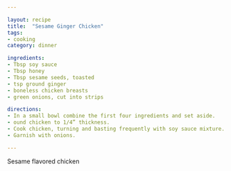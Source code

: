 ```yaml
---

layout: recipe
title:  "Sesame Ginger Chicken"
tags: 
- cooking
category: dinner

ingredients:
- Tbsp soy sauce
- Tbsp honey
- Tbsp sesame seeds, toasted
- tsp ground ginger
- boneless chicken breasts
- green onions, cut into strips

directions:
- In a small bowl combine the first four ingredients and set aside. 
- ound chicken to 1/4” thickness. 
- Cook chicken, turning and basting frequently with soy sauce mixture. 
- Garnish with onions.

---
```


Sesame flavored chicken